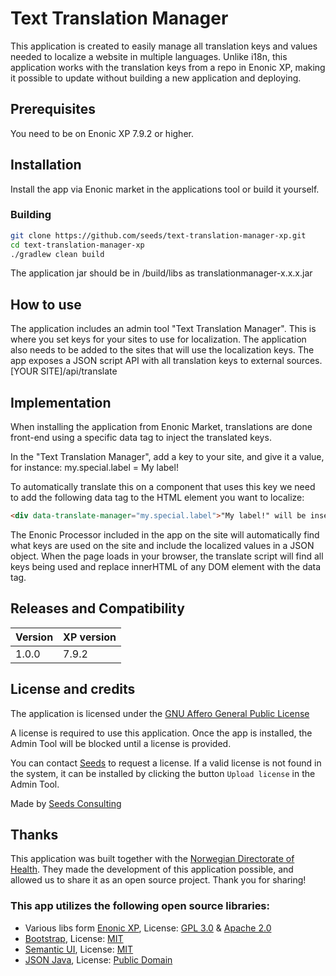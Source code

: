 # Text Translation Manager

This application is created to easily manage all translation keys and values needed to localize a website in multiple languages. Unlike i18n, this application works with the translation keys from a repo in Enonic XP, making it possible to update without building a new application and deploying.


## Prerequisites

You need to be on Enonic XP 7.9.2 or higher.

## Installation
Install the app via Enonic market in the applications tool or build it yourself.

### Building
```bash
git clone https://github.com/seeds/text-translation-manager-xp.git
cd text-translation-manager-xp
./gradlew clean build
```
The application jar should be in /build/libs as translationmanager-x.x.x.jar

## How to use
The application includes an admin tool "Text Translation Manager".
This is where you set keys for your sites to use for localization.
The application also needs to be added to the sites that will use the localization keys.
The app exposes a JSON script API with all translation keys to external sources. [YOUR SITE]/api/translate

## Implementation

When installing the application from Enonic Market, translations are done front-end using a specific data tag to inject the translated keys.

In the "Text Translation Manager", add a key to your site, and give it a value, for instance: my.special.label = My label!

To automatically translate this on a component that uses this key we need to add the following data tag to the HTML element you want to localize:

```html
<div data-translate-manager="my.special.label">"My label!" will be inserted here</div>
```
The Enonic Processor included in the app on the site will automatically find what keys are used on the site and include the localized values in a JSON object. When the page loads in your browser, the translate script will find all keys being used and replace innerHTML of any DOM element with the data tag.

## Releases and Compatibility

| Version | XP version   |
| ------- | ------------ |
| 1.0.0  | 7.9.2       |

## License and credits
The application is licensed under the [GNU Affero General Public License](https://github.com/seeds/text-translation-manager-xp/blob/master/LICENSE.txt)

A license is required to use this application. Once the app is installed, the Admin Tool will be blocked until a license is provided.

You can contact [Seeds](https://www.seeds.no/) to request a license. If a valid license is not found in the system, it can be installed by clicking the button `Upload license` in the Admin Tool.

Made by [Seeds Consulting](https://seeds.no)

## Thanks
This application was built together with the [Norwegian Directorate of Health](https://www.helsedirektoratet.no). They made the development of this application possible, and allowed us to share it as an open source project. Thank you for sharing!

### This app utilizes the following open source libraries:
- Various libs form [Enonic XP](https://github.com/enonic/xp), License: [GPL 3.0](https://github.com/enonic/xp/blob/master/LICENSE.txt) & [Apache 2.0](https://github.com/enonic/xp/blob/master/LICENSE_AL.txt)
- [Bootstrap](https://github.com/twbs/bootstrap), License: [MIT](https://github.com/twbs/bootstrap/blob/main/LICENSE)
- [Semantic UI](https://github.com/Semantic-Org/Semantic-UI), License: [MIT](https://github.com/Semantic-Org/Semantic-UI/blob/master/LICENSE.md)
- [JSON Java](https://github.com/stleary/JSON-java), License: [Public Domain](https://github.com/stleary/JSON-java/blob/master/LICENSE)
